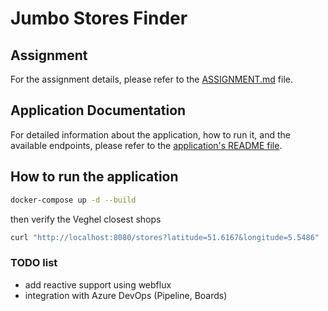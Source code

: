 # Jumbo Stores Finder

## Assignment

For the assignment details, please refer to the [ASSIGNMENT.md](ASSIGNMENT.md) file.

## Application Documentation

For detailed information about the application, how to run it, and the available endpoints, please refer to the [application's README file](jumbo-stores-finder/README.md).

## How to run the application

```bash
docker-compose up -d --build
```
then verify the Veghel closest shops 
```bash
curl "http://localhost:8080/stores?latitude=51.6167&longitude=5.5486"
```
### TODO list

* add reactive support using webflux
* integration with Azure DevOps (Pipeline, Boards)